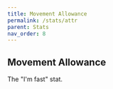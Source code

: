 ```yaml
---
title: Movement Allowance
permalink: /stats/attr
parent: Stats
nav_order: 8
---
```


## Movement Allowance

The "I'm fast" stat.
